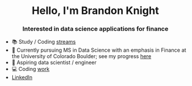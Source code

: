 <h1 align="center">Hello, I'm Brandon Knight</h1> 
<h3 align="center">Interested in data science applications for finance</h3>

- 📚 Study / Coding [streams](https://www.youtube.com/@BrandonJKnight/streams)
- 📕 Currently pursuing MS in Data Science with an emphasis in Finance at the University of Colorado Boulder; see my progress [here](https://github.com/BKnightHD/MS-Data-Science)
- 🧮 Aspiring data scientist / engineer
- 💻 Coding [work](https://github.com/BKnightHD/Python-CC)
- [LinkedIn](https://www.linkedin.com/in/brandon-knight-60469422b/)
